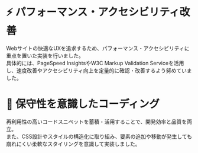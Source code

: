 # ⚡ パフォーマンス・アクセシビリティ改善
Webサイトの快適なUXを追求するため、パフォーマンス・アクセシビリティに重点を置いた実装を行いました。  
具体的には、PageSpeed InsightsやW3C Markup Validation Serviceを活用し、速度改善やアクセシビリティ向上を定量的に確認・改善するよう努めていました。

# 🧼 保守性を意識したコーディング
再利用性の高いコードスニペットを蓄積・活用することで、開発効率と品質を両立。  
また、CSS設計やスタイルの構造化に取り組み、要素の追加や移動が発生しても崩れにくい柔軟なスタイリングを意識して実装しました。